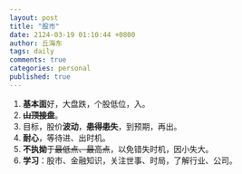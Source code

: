 ```yaml
---
layout: post
title: "股市"
date: 2124-03-19 01:10:44 +0800
author: 丘海东 
tags: daily
comments: true
categories: personal
published: true
---
```

1. **基本面**好，大盘跌，个股低位，入。  
2. **~~山顶接盘~~**。  
3. 目标，股价**波动**，**~~患得患失~~**，到预期，再出。  
4. **耐心**，等待进、出时机。  
5. **不执拗**于~~最低点、最高点~~，以免错失时机，因小失大。  
6. **学习**：股市、金融知识，关注世事、时局，了解行业、公司。
